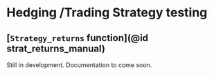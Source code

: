 # Hedging /Trading Strategy testing

## [`Strategy_returns` function](@id strat_returns_manual)
Still in development. Documentation to come soon.